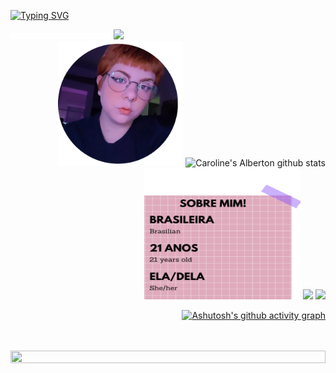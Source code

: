 
<div>
 
[![Typing SVG](https://readme-typing-svg.herokuapp.com/?color=ff91a4&size=35&center=true&vCenter=true&width=1000&lines=BEM+VINDO!:%29;BIENVENIDO!+:%29;BE+WELCOME!+:%29)](https://git.io/typing-svg)

</div>

<div>
<img src="transparente.png" width="32%" height="10px">
<img src="https://media.giphy.com/media/eiec0tVm7EDhyGWI3J/giphy.gif" height="50px">
</div>

 <div align="right">
 <img src="./fotoperfil.png" height="200" width="200">
<img width="60%" height="195px" src="https://github-readme-stats.vercel.app/api?username=caroline-alberton&show_icons=true&count_private=true&hide_border=true&title_color=ff91a4&icon_color=ff91a4&text_color=c9d1d9&bg_color=0d1117" alt="Caroline's Alberton github stats"
 </div>
 
 <div align="right">
 
<img src="./infos.png" width="250px" height="210px">
 <img algin:"top "width="45%" height="195px" src="https://github-readme-stats.vercel.app/api/top-langs/?username=caroline-alberton&layout=compact&hide_border=true&title_color=ff91a4&text_color=ff91a4&bg_color=0d1117" />
 <img src="https://media.giphy.com/media/zD4Dl06KyfjcmJtuik/giphy.gif" height="100px">

 </div>

 [![Ashutosh's github activity graph](https://activity-graph.herokuapp.com/graph?username=caroline-alberton&bg_color=0d1117&color=fb047b&line=fb7ecd&point=ffbde0&area=true&hide_border=true)](https://github.com/ashutosh00710/github-readme-activity-graph)
 
<br>
<br>
 
<div>
<div align="center">
<img src="https://media.giphy.com/media/8gLdiaUorVMaLzK9UR/giphy.gif" height="20px" width=100%>
</div>
